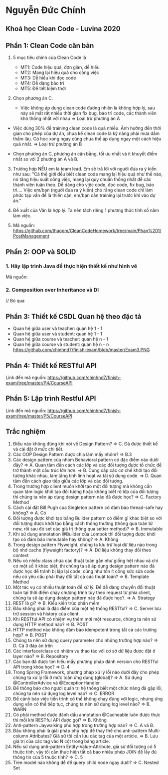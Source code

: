# Nguyễn Đức Chính
## Khoá học Clean Code - Luvina 2020


## Phần 1: Clean Code căn bản
1. 5 mục tiêu chính của Clean Code là
   - MT1: Code hiệu quả, đơn giản, dễ hiểu
   - MT2: Mang lại hiệu quả cho công việc
   - MT3: Dễ hiểu khi đọc code
   - MT4: Dễ dàng bảo trì
   - MT5: Để tiết kiệm thời 
   
2. Chọn phương án C.
   - Việc không áp dụng clean code đương nhiên là không hợp lý, sau này sẽ mất rất nhiều thời gian fix bug, bảo trì code, các thành viên khó thống nhất với nhau
=> Loại trừ phương án A

- Việc dùng 30% để training clean code là quá nhiều. Ảnh hưởng đến thời gian cho phép của dự án, chưa kể clean code là kỹ năng phải mưa dầm thấm lâu.
Có học xong ngay cũng chưa thể áp dụng ngay một cách hiệu quả nhất.
=> Loại trừ phương án B

- Chọn phương án C, phương án cân bằng, tối ưu nhất và ít khuyết điểm nhất so với 2 phương án A và B.
   
3. Trường hợp NẾU em là team lead. Em sẽ trả lời với người đưa ra ý kiến như sau:
"Cả thế giới đều biết clean code mang lại hiệu quả như thế nào, nó tăng hiệu suất công việc, mang lại quy chuẩn thống nhất để các thành viên tuân theo.
Dễ dàng cho việc code, đọc code, fix bug, bảo trì.... Việc em/bạn (người đưa ra ý kiến) cho rằng clean code chỉ làm phức tạp vấn đề là thiển cận,
em/bạn cần training lại trước khi vào dự án."
   
4. Đề xuất của Vân là hợp lý. Ta nên tách riêng 1 phương thức tính số năm làm việc.
   
5. Mã nguồn:
   https://github.com/thaopm/CleanCodeHomework/tree/main/Phan%201/PostManagement

## Phần 2: OOP và SOLID
### 1. Hãy lập trình Java để thực hiện thiết kế như hình vẽ
   Mã nguồn:


### 2. Composition over Inheritance và DI
// Bỏ qua


## Phần 3: Thiết kế CSDL Quan hệ theo đặc tả
- Quan hệ giữa user và teacher: quan hệ 1 - 1
- Quan hệ giữa user và student: quan hệ 1 - 1
- Quan hệ giữa course và teacher: quan hệ n - 1
- Quan hệ giữa course và student: quan hệ n - n
https://github.com/chinhnd7/finish-exam/blob/master/Exam3.PNG

## Phần 4: Thiết kế RESTful API
   Link đến mã nguồn:
https://github.com/chinhnd7/finish-exam/tree/master/P4/CourseAPI

## Phần 5: Lập trình Restful API
   Link đến mã nguồn:
https://github.com/chinhnd7/finish-exam/tree/master/P5/CourseAPI

## Trắc nghiệm
1. Điều nào không đúng khi nói về Design Pattern?
=> C. Đã được thiết kế và cài đặt ở mức chi tiết.
2. Các OOP Design Pattern được chia làm mấy nhóm?
=> B.3
3. Các design pattern của nhóm Behavioral pattern có đặc điểm nào dưới đây?
=> A. Quan tâm đến cách các lớp và các đối tượng được tổ chức để trở thành một cấu trúc lớn hơn.
=> B. Cung cấp các cơ chế khởi tạo đối tượng khác nhau, làm tăng tính linh hoạt và tái sử dụng code.
=> D. Quan tâm đến cách giao tiếp giữa các lớp và các đối tượng.
4. Trong trường hợp client muốn khởi tạo một đối tượng mà không cần quan tâm logic khởi tạo đối tượng hoặc không biết rõ lớp của đối tượng thì chúng ta nên áp dụng design pattern nào đã được học?
=> C. Factory Method
5. Cách cài đặt Bill Pugh của Singleton pattern có đảm bảo thread-safe hay không?
=> A. Có
6. Đối tượng được khởi tạo bằng Builder pattern có điểm gì khác biệt so với đối tượng được khởi tạo bằng cách thông thường (thông qua toán tử new, rồi sau đó set các giá trị thông qua setter method)?
=> B. Immutable
7. Khi sử dụng annotation @Builder của Lombok thì đối tượng được khởi tạo có đảm bảo immutable hay không?
=> A. Không
8. Trong design pattern Flyweight, chúng ta lưu trữ loại dữ liệu nào trong bộ nhớ cache (flyweight factory)?
=> A. Dữ liệu không thay đổi theo context
9. Nếu có nhiều class chứa các thuật toán gần như giống hệt nhau và chỉ có một số ít khác biệt, thì chúng ta sẽ áp dụng design pattern nào đã được học để tránh bị lặp lại code, cũng như tốn ít công sức sửa code nếu có yêu cầu phải thay đổi tất cả các thuật toán?
=> B. Template Method
10. Một tác vụ có nhiều thuật toán để xử lý. Để dễ dàng chuyển đổi thuật toán tại thời điểm chạy chương trình tùy theo request từ phía client, chúng ta sẽ áp dụng design pattern nào đã được học?.
=> A. Strategy
11. REST là gì?
=> B. Kiểu kiến trúc phần mềm
12. Đâu không phải là đặc điểm của một hệ thống RESTful?
=> C. Server lưu trữ session và history của client.
13. Khi RESTful API có nhiệm vụ thêm mới một resource, chúng ta nên sử dụng HTTP method nào?
=> B. POST
14. HTTP method nào không đảm bảo idempotent trong tất cả các trường hợp?
=> B. POST
15. Chúng ta nên sử dụng query parameter cho những trường hợp nào?
=> D. Cả 3 đáp án trên
16. Các interface/class có nhiệm vụ thao tác với cơ sở dữ liệu được đặt ở layer nào?
=> B. Repository
17. Các bạn đã được tìm hiểu mấy phương pháp đánh version cho RESTful API trong khóa học?
=> D. 4
18. Trong Spring Framework, phương pháp xử lý lỗi nào dưới đây cho phép chúng ta xử lý lỗi ở mức toàn ứng dụng (global)?
=> A. Sử dụng @ControllerAdvice và @ExceptionHandler
19. Để thông báo cho người quản trị hệ thống biết một chức năng đã gặp lỗi, chúng ta nên sử dụng log level nào?
=> C. ERROR
20. Để cảnh báo việc tiến trình có thể không chạy đúng với logic, nhưng ứng dụng vẫn có thể tiếp tục, chúng ta nên sử dụng log level nào?
=> B. WARN
21. Có phải method được đánh dấu annotation @Cacheable luôn được thực thi mỗi khi RESTful API được gọi?
=> B. Không
22. Anti-pattern Jaywalking phù hợp trong trường hợp nào?
=> C. A và B.
23. Đâu không phải là giải pháp phù hợp để thay thế cho anti-pattern Multi-column Attributes? Giả sử tôi cần lưu các tag của một article.
=> B. Lưu giá trị của các tag vào N cột trong bảng article.
24. Nếu sử dụng anti-pattern Entity-Value-Attribute, giả sử đối tượng có 5 thuộc tính, vậy tôi cần thực hiện tất cả bao nhiêu phép JOIN để lấy đủ thông tin của 5 thuộc tính?
=> C. 5
25. Tree model nào không dễ để query child node ngay dưới?
=> C. Nested Set
